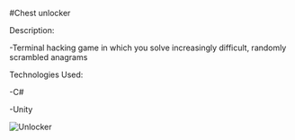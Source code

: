 #Chest unlocker

Description:

-Terminal hacking game in which you solve increasingly difficult, randomly scrambled anagrams


Technologies Used:

-C#

-Unity


![Unlocker](https://media.giphy.com/media/RgavU7uLn9afnx8g0v/giphy.gif)
